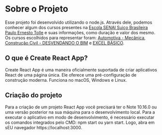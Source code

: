 # Sobre o Projeto
Esse projeto foi desenvolvido utilizando o node.js. Através dele, podemos conhecer algum dos cursos presentes na [Escola SENAI Suiço Brasileira Paulo Ernesto Tolle](https://suicobrasileira.sp.senai.br/) e suas informações, como duração e valor dos mesmo.
Os  cursos escolhidos para representar foram: [Automotiva - Mecânica](https://suicobrasileira.sp.senai.br/curso/78396/115/competencia-transversal-nocoes-basicas-de-mecanica-automotiva), [Construção Civil - DESVENDANDO O BIM](https://suicobrasileira.sp.senai.br/curso/90407/115/desvendando-o-bim) e [EXCEL BÁSICO](https://suicobrasileira.sp.senai.br/curso/92632/115/excel-basico). 


## O que é Create React App? 
Create React App é uma maneira oficialmente suportada de criar aplicativos React de uma página única. Ele oferece uma pré-configuração de construção moderna. 
Funciona no macOS, Windows e Linux.


## Criação do projeto
Para a criação de um projeto React App você precisará ter o Note 10.16.0 ou uma versão posterior na sua máquina para o desenvolvimento local. 
Para a executar o aplicativo em modo de desenvolvimento, é necessário executar os comandos integrados pelo CMD: npm start ou yarn start. Logo, abra em sEU navegador https://localhost:3000. 
